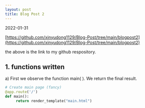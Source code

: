 ```yaml
---
layout: post
title: Blog Post 2
---
```


2022-01-31

[https://github.com/xinyudong1129/Blog-Post/tree/main/blogpost2](https://github.com/xinyudong1129/Blog-Post/tree/main/blogpost2)

the above is the link to my github respository. 


## 1. functions written

a) First we observe the function main( ). We return the final result.

```Python
# Create main page (fancy)
@app.route('/')
def main():
     return render_template("main.html")

```


